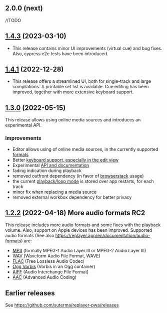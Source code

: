 ## 2.0.0 (next)

//TODO

## [1.4.3](https://github.com/suterma/replayer-pwa/compare/v1.4.1...v1.4.3) (2023-03-10)

-   This release contains minor UI improvements (virtual cue) and bug fixes. Also, cypress e2e tests have been introduced.

## [1.4.1](https://github.com/suterma/replayer-pwa/compare/v1.4.0...v1.4.1) (2022-12-28)

-   This release offers a streamlined UI, both for single-track and large compilations. A printable set list is available. Cue editing has been improved, together with more extensive keyboard support.

## [1.3.0](https://github.com/suterma/replayer-pwa/compare/v1.2.2...v1.3.0) (2022-05-15)

This release allows using online media sources and introduces an experimental API.

### Improvements

-   Editor allows using of online media sources, in the currently supported [formats](https://replayer.app/en/documentation/audio-formats)
-   Better [keyboard support, especially in the edit view](https://replayer.app/en/documentation/keyboard-shortcuts#playback-editing-in-the-e)
-   Experimental [API and documentation](https://replayer.app/en/documentation/track-api)
-   fading indication during playback
-   removed outfront dependency (in favor of [browserstack](https://www.browserstack.com/) usage)
-   the current [playback/loop mode](https://replayer.app/en/documentation/loop-modes) is stored over app restarts, for each track
-   minor fix when replacing a media source
-   removed external workbox dependency for better privacy

## [1.2.2](https://github.com/suterma/replayer-pwa/compare/v1.1.0...v1.2.0) (2022-04-18) More audio formats RC2

This release includes more audio formats and some fixes with the playback volume. Also, support on Apple devices has been improved. Supported audio formats (See also https://replayer.app/en/documentation/audio-formats) are:

-   [MP3](https://en.wikipedia.org/wiki/MP3) (formally MPEG-1 Audio Layer III or MPEG-2 Audio Layer III)
-   [WAV](https://en.wikipedia.org/wiki/WAV) (Waveform Audio File Format, WAVE)
-   [FLAC](https://en.wikipedia.org/wiki/FLAC) (Free Lossless Audio Codec)
-   [Ogg Vorbis](https://en.wikipedia.org/wiki/Vorbis) (Vorbis in an Ogg container)
-   [AIFF](https://en.wikipedia.org/wiki/Audio_Interchange_File_Format) (Audio Interchange File Format)
-   [AAC](https://en.wikipedia.org/wiki/Advanced_Audio_Coding) (Advanced Audio Coding)

## Earlier releases

See https://github.com/suterma/replayer-pwa/releases
